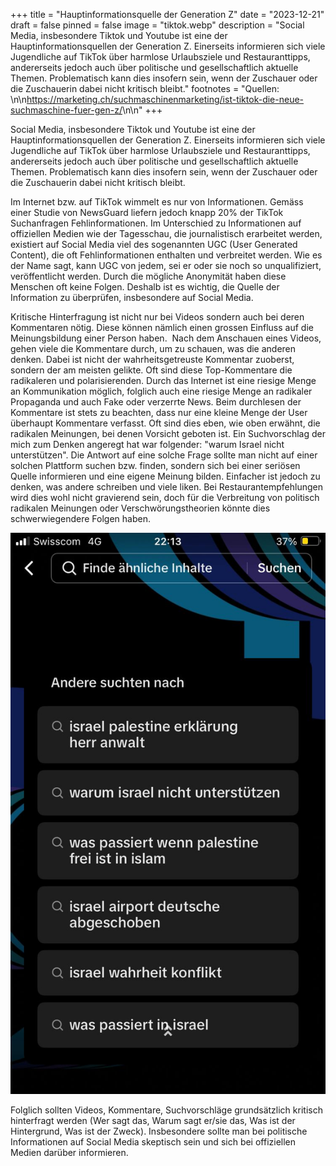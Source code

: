+++
title = "Hauptinformationsquelle der Generation Z"
date = "2023-12-21"
draft = false
pinned = false
image = "tiktok.webp"
description = "Social Media, insbesondere Tiktok und Youtube ist eine der Hauptinformationsquellen der Generation Z. Einerseits informieren sich viele Jugendliche auf TikTok über harmlose Urlaubsziele und Restauranttipps, andererseits jedoch auch über politische und gesellschaftlich aktuelle Themen. Problematisch kann dies insofern sein, wenn der Zuschauer oder die Zuschauerin dabei nicht kritisch bleibt."
footnotes = "Quellen: <!--StartFragment-->\n\n<https://marketing.ch/suchmaschinenmarketing/ist-tiktok-die-neue-suchmaschine-fuer-gen-z/>\n\n<!--EndFragment-->"
+++
<!--StartFragment-->

Social Media, insbesondere Tiktok und Youtube ist eine der Hauptinformationsquellen der Generation Z. Einerseits informieren sich viele Jugendliche auf TikTok über harmlose Urlaubsziele und Restauranttipps, andererseits jedoch auch über politische und gesellschaftlich aktuelle Themen. Problematisch kann dies insofern sein, wenn der Zuschauer oder die Zuschauerin dabei nicht kritisch bleibt. 

Im Internet bzw. auf TikTok wimmelt es nur von Informationen. Gemäss einer Studie von NewsGuard liefern jedoch knapp 20% der TikTok Suchanfragen Fehlinformationen. Im Unterschied zu Informationen auf offiziellen Medien wie der Tagesschau, die journalistisch erarbeitet werden, existiert auf Social Media viel des sogenannten UGC (User Generated Content), die oft Fehlinformationen enthalten und verbreitet werden. Wie es der Name sagt, kann UGC von jedem, sei er oder sie noch so unqualifiziert, veröffentlicht werden. Durch die mögliche Anonymität haben diese Menschen oft keine Folgen. Deshalb ist es wichtig, die Quelle der Information zu überprüfen, insbesondere auf Social Media.

Kritische Hinterfragung ist nicht nur bei Videos sondern auch bei deren Kommentaren nötig. Diese können nämlich einen grossen Einfluss auf die Meinungsbildung einer Person haben.  Nach dem Anschauen eines Videos, gehen viele die Kommentare durch, um zu schauen, was die anderen denken. Dabei ist nicht der wahrheitsgetreuste Kommentar zuoberst, sondern der am meisten gelikte. Oft sind diese Top-Kommentare die radikaleren und polarisierenden. Durch das Internet ist eine riesige Menge an Kommunikation möglich, folglich auch eine riesige Menge an radikaler Propaganda und auch Fake oder verzerrte News. Beim durchlesen der Kommentare ist stets zu beachten, dass nur eine kleine Menge der User überhaupt Kommentare verfasst. Oft sind dies eben, wie oben erwähnt, die radikalen Meinungen, bei denen Vorsicht geboten ist. Ein Suchvorschlag der mich zum Denken angeregt hat war folgender: "warum Israel nicht unterstützen". Die Antwort auf eine solche Frage sollte man nicht auf einer solchen Plattform suchen bzw. finden, sondern sich bei einer seriösen Quelle informieren und eine eigene Meinung bilden. Einfacher ist jedoch zu denken, was andere schreiben und viele liken. Bei Restaurantempfehlungen wird dies wohl nicht gravierend sein, doch für die Verbreitung von politisch radikalen Meinungen oder Verschwörungstheorien könnte dies schwerwiegendere Folgen haben.

![](suchvorschlage-kritisches-denken.jpg)

Folglich sollten Videos, Kommentare, Suchvorschläge grundsätzlich kritisch hinterfragt werden (Wer sagt das, Warum sagt er/sie das, Was ist der Hintergrund, Was ist der Zweck). Insbesondere sollte man bei politische Informationen auf Social Media skeptisch sein und sich bei offiziellen Medien darüber informieren.

<!--EndFragment-->